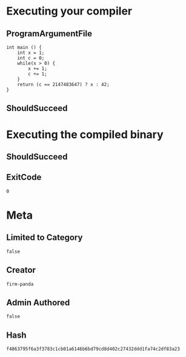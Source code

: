 # Executing your compiler

## ProgramArgumentFile

```
int main () {
    int x = 1;
    int c = 0;
    while(x > 0) {
    	x += 1;
    	c += 1;
    }
    return (c == 2147483647) ? x : 42;
}
```

## ShouldSucceed

# Executing the compiled binary

## ShouldSucceed

## ExitCode

```
0
```

# Meta

## Limited to Category

```
false
```

## Creator

```
firm-panda
```

## Admin Authored

```
false
```

## Hash

```
f4863795f6a3f3783c1cb01a6146b6bd79cd8d402c27432ddd1fa74c2df83a23
```
